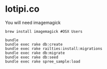 lotipi.co
========

You will need imagemagick

```shell
brew install imagemagick #OSX Users
```

```shell
bundle
bundle exec rake db:create
bundle exec rake railties:install:migrations
bundle exec rake db:migrate
bundle exec rake db:seed
bundle exec rake spree_sample:load
```
